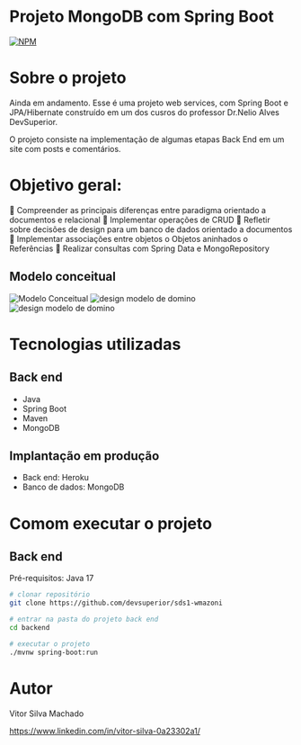 # Projeto MongoDB com Spring Boot
[![NPM](https://img.shields.io/npm/l/react)](https://github.com/BotRajj/workshop-springboot-mongodb/blob/main/LICENSE) 

# Sobre o projeto

Ainda em andamento. Esse é uma projeto web services, com Spring Boot e JPA/Hibernate construído em um dos cusros do professor Dr.Nelio Alves DevSuperior.

O projeto consiste na implementação de algumas etapas Back End em um site com posts e comentários.

# Objetivo geral:
   Compreender as principais diferenças entre paradigma orientado a documentos e relacional
   Implementar operações de CRUD
   Refletir sobre decisões de design para um banco de dados orientado a documentos
   Implementar associações entre objetos
    o Objetos aninhados
    o Referências
   Realizar consultas com Spring Data e MongoRepository

## Modelo conceitual
![Modelo Conceitual](https://github.com/BotRajj/assets/blob/main/wk-sb-mg-nelio/design%20modelo%20de%20domino%20wksbmg%202.jpeg)
![design modelo de domino](https://github.com/BotRajj/assets/blob/main/wk-sb-mg-nelio/design%20modelo%20de%20domino%20wksbmg.jpeg)
![design modelo de domino](https://github.com/BotRajj/assets/blob/main/wk-sb-mg-nelio/modelo%20conceitual%20wksbmg.jpeg)

# Tecnologias utilizadas
## Back end
- Java
- Spring Boot
- Maven
- MongoDB

## Implantação em produção
- Back end: Heroku
- Banco de dados: MongoDB

# Comom executar o projeto
## Back end
Pré-requisitos: Java 17

```bash
# clonar repositório
git clone https://github.com/devsuperior/sds1-wmazoni

# entrar na pasta do projeto back end
cd backend

# executar o projeto
./mvnw spring-boot:run
```

# Autor

Vitor Silva Machado

https://www.linkedin.com/in/vitor-silva-0a23302a1/ 
